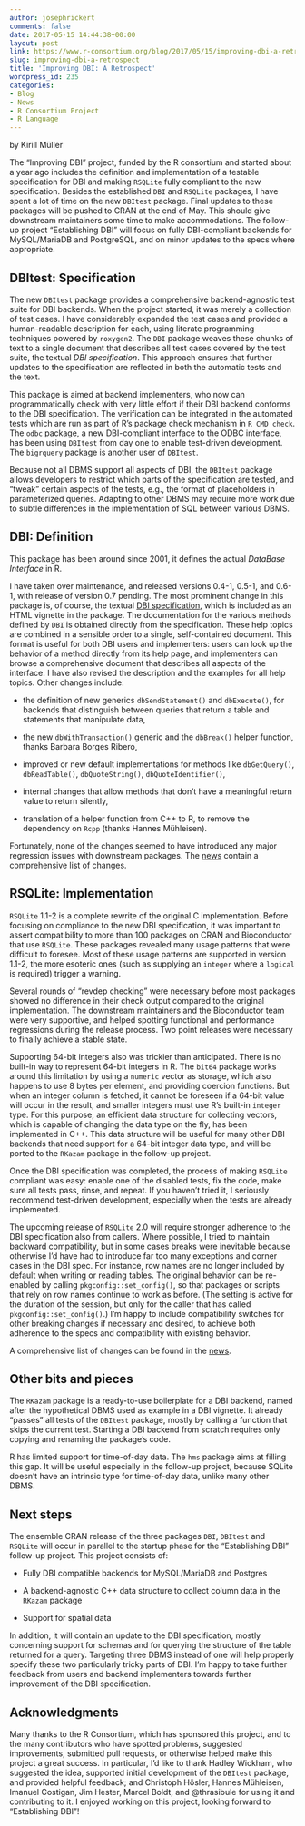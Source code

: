 ```yaml
---
author: josephrickert
comments: false
date: 2017-05-15 14:44:38+00:00
layout: post
link: https://www.r-consortium.org/blog/2017/05/15/improving-dbi-a-retrospect
slug: improving-dbi-a-retrospect
title: 'Improving DBI: A Retrospect'
wordpress_id: 235
categories:
- Blog
- News
- R Consortium Project
- R Language
---
```


by Kirill Müller

The “Improving DBI” project, funded by the R consortium and started about a year ago includes the definition and implementation of a testable specification for DBI and making `RSQLite` fully compliant to the new specification. Besides the established `DBI` and `RSQLite` packages, I have spent a lot of time on the new `DBItest` package. Final updates to these packages will be pushed to CRAN at the end of May. This should give downstream maintainers some time to make accommodations. The follow-up project “Establishing DBI” will focus on fully DBI-compliant backends for MySQL/MariaDB and PostgreSQL, and on minor updates to the specs where appropriate.





## DBItest: Specification


The new `DBItest` package provides a comprehensive backend-agnostic test suite for DBI backends. When the project started, it was merely a collection of test cases. I have considerably expanded the test cases and provided a human-readable description for each, using literate programming techniques powered by `roxygen2`. The `DBI` package weaves these chunks of text to a single document that describes all test cases covered by the test suite, the textual _DBI specification_. This approach ensures that further updates to the specification are reflected in both the automatic tests and the text.

This package is aimed at backend implementers, who now can programmatically check with very little effort if their DBI backend conforms to the DBI specification. The verification can be integrated in the automated tests which are run as part of R’s package check mechanism in `R CMD check`. The `odbc` package, a new DBI-compliant interface to the ODBC interface, has been using `DBItest` from day one to enable test-driven development. The `bigrquery` package is another user of `DBItest`.

Because not all DBMS support all aspects of DBI, the `DBItest` package allows developers to restrict which parts of the specification are tested, and “tweak” certain aspects of the tests, e.g., the format of placeholders in parameterized queries. Adapting to other DBMS may require more work due to subtle differences in the implementation of SQL between various DBMS.





## DBI: Definition


This package has been around since 2001, it defines the actual _DataBase Interface_ in R.

I have taken over maintenance, and released versions 0.4-1, 0.5-1, and 0.6-1, with release of version 0.7 pending. The most prominent change in this package is, of course, the textual [DBI specification](https://cran.r-project.org/web/packages/DBI/vignettes/spec.html), which is included as an HTML vignette in the package. The documentation for the various methods defined by `DBI` is obtained directly from the specification. These help topics are combined in a sensible order to a single, self-contained document. This format is useful for both DBI users and implementers: users can look up the behavior of a method directly from its help page, and implementers can browse a comprehensive document that describes all aspects of the interface. I have also revised the description and the examples for all help topics. Other changes include:



 	
  * the definition of new generics `dbSendStatement()` and `dbExecute()`, for backends that distinguish between queries that return a table and statements that manipulate data,

 	
  * the new `dbWithTransaction()` generic and the `dbBreak()` helper function, thanks Barbara Borges Ribero,

 	
  * improved or new default implementations for methods like `dbGetQuery()`, `dbReadTable()`, `dbQuoteString()`, `dbQuoteIdentifier()`,

 	
  * internal changes that allow methods that don’t have a meaningful return value to return silently,

 	
  * translation of a helper function from C++ to R, to remove the dependency on `Rcpp` (thanks Hannes Mühleisen).


Fortunately, none of the changes seemed to have introduced any major regression issues with downstream packages. The [news](https://github.com/rstats-db/DBI/blob/master/NEWS.md) contain a comprehensive list of changes.





## RSQLite: Implementation


`RSQLite` 1.1-2 is a complete rewrite of the original C implementation. Before focusing on compliance to the new DBI specification, it was important to assert compatibility to more than 100 packages on CRAN and Bioconductor that use `RSQLite`. These packages revealed many usage patterns that were difficult to foresee. Most of these usage patterns are supported in version 1.1-2, the more esoteric ones (such as supplying an `integer` where a `logical` is required) trigger a warning.

Several rounds of “revdep checking” were necessary before most packages showed no difference in their check output compared to the original implementation. The downstream maintainers and the Bioconductor team were very supportive, and helped spotting functional and performance regressions during the release process. Two point releases were necessary to finally achieve a stable state.

Supporting 64-bit integers also was trickier than anticipated. There is no built-in way to represent 64-bit integers in R. The `bit64` package works around this limitation by using a `numeric` vector as storage, which also happens to use 8 bytes per element, and providing coercion functions. But when an integer column is fetched, it cannot be foreseen if a 64-bit value will occur in the result, and smaller integers must use R’s built-in `integer` type. For this purpose, an efficient data structure for collecting vectors, which is capable of changing the data type on the fly, has been implemented in C++. This data structure will be useful for many other DBI backends that need support for a 64-bit integer data type, and will be ported to the `RKazam` package in the follow-up project.

Once the DBI specification was completed, the process of making `RSQLite` compliant was easy: enable one of the disabled tests, fix the code, make sure all tests pass, rinse, and repeat. If you haven’t tried it, I seriously recommend test-driven development, especially when the tests are already implemented.

The upcoming release of `RSQLite` 2.0 will require stronger adherence to the DBI specification also from callers. Where possible, I tried to maintain backward compatibility, but in some cases breaks were inevitable because otherwise I’d have had to introduce far too many exceptions and corner cases in the DBI spec. For instance, row names are no longer included by default when writing or reading tables. The original behavior can be re-enabled by calling `pkgconfig::set_config()`, so that packages or scripts that rely on row names continue to work as before. (The setting is active for the duration of the session, but only for the caller that has called `pkgconfig::set_config()`.) I’m happy to include compatibility switches for other breaking changes if necessary and desired, to achieve both adherence to the specs and compatibility with existing behavior.

A comprehensive list of changes can be found in the [news](https://github.com/rstats-db/RSQLite/blob/master/NEWS.md).





## Other bits and pieces


The `RKazam` package is a ready-to-use boilerplate for a DBI backend, named after the hypothetical DBMS used as example in a DBI vignette. It already “passes” all tests of the `DBItest` package, mostly by calling a function that skips the current test. Starting a DBI backend from scratch requires only copying and renaming the package’s code.

R has limited support for time-of-day data. The `hms` package aims at filling this gap. It will be useful especially in the follow-up project, because SQLite doesn’t have an intrinsic type for time-of-day data, unlike many other DBMS.





## Next steps


The ensemble CRAN release of the three packages `DBI`, `DBItest` and `RSQLite` will occur in parallel to the startup phase for the “Establishing DBI” follow-up project. This project consists of:



 	
  * Fully DBI compatible backends for MySQL/MariaDB and Postgres

 	
  * A backend-agnostic C++ data structure to collect column data in the `RKazam` package

 	
  * Support for spatial data


In addition, it will contain an update to the DBI specification, mostly concerning support for schemas and for querying the structure of the table returned for a query. Targeting three DBMS instead of one will help properly specify these two particularly tricky parts of DBI. I’m happy to take further feedback from users and backend implementers towards further improvement of the DBI specification.





## Acknowledgments


Many thanks to the R Consortium, which has sponsored this project, and to the many contributors who have spotted problems, suggested improvements, submitted pull requests, or otherwise helped make this project a great success. In particular, I’d like to thank Hadley Wickham, who suggested the idea, supported initial development of the `DBItest` package, and provided helpful feedback; and Christoph Hösler, Hannes Mühleisen, Imanuel Costigan, Jim Hester, Marcel Boldt, and @thrasibule for using it and contributing to it. I enjoyed working on this project, looking forward to “Establishing DBI”!

















